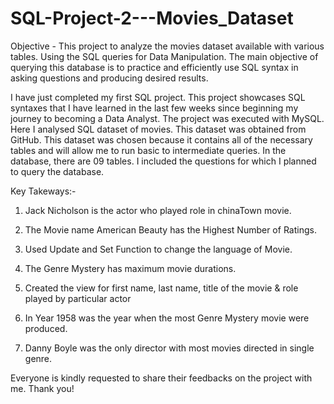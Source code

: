 # SQL-Project-2---Movies_Dataset
Objective - This project to analyze the movies dataset available with various tables. Using the SQL queries for Data Manipulation.
The main objective of querying this database is to practice and efficiently use SQL syntax in asking questions and producing desired results. 


I have just completed my first SQL project. 
This project showcases SQL syntaxes that I have learned in the last few weeks since beginning my journey to becoming a Data Analyst. 
The project was executed with MySQL. 
Here I analysed SQL dataset of movies.
This dataset was obtained from GitHub. 
This dataset was chosen because it contains all of the necessary tables and will allow me to run basic to intermediate queries. 
In the database, there are 09 tables.
I included the questions for which I planned to query the database. 

Key Takeways:-

1) Jack Nicholson is the actor who played role in chinaTown movie.

2) The Movie name American Beauty has the Highest Number of Ratings.
   
3) Used Update and Set Function to change the language of Movie.

4) The Genre Mystery has maximum movie durations.

5) Created the view for first name, last name, title of the movie & role played by particular actor

6) In Year 1958 was the year when the most Genre Mystery movie were produced.

7) Danny Boyle was the only director with most movies directed in single genre. 

Everyone is kindly requested to share their feedbacks on the project with me. Thank you!
